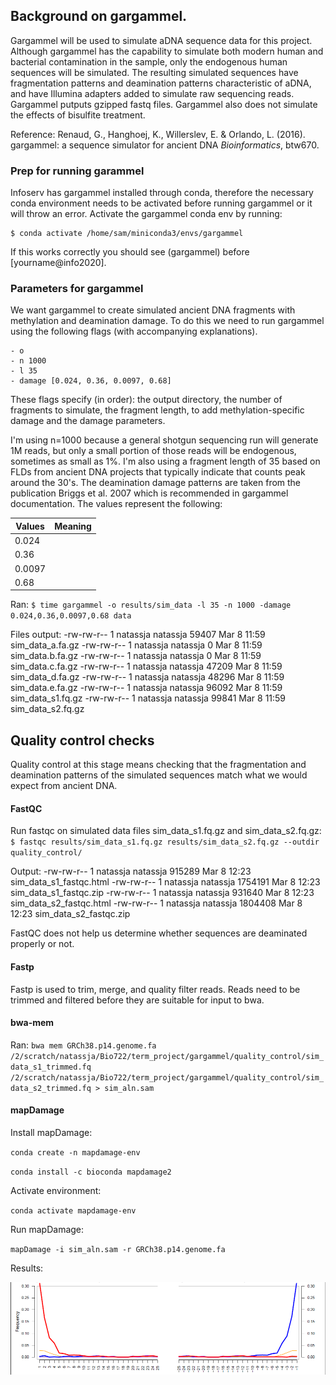 ## Background on gargammel.
Gargammel will be used to simulate aDNA sequence data for this project. Although gargammel has the capability to simulate both modern human and bacterial contamination in the sample, only the endogenous human sequences will be simulated. The resulting simulated sequences have fragmentation patterns and deamination patterns characteristic of aDNA, and have Illumina adapters added to simulate raw sequencing reads. Gargammel putputs gzipped fastq files. Gargammel also does not simulate the effects of bisulfite treatment.

Reference: Renaud, G., Hanghoej, K., Willerslev, E. & Orlando, L. (2016). gargammel: a sequence simulator for ancient DNA _Bioinformatics_, btw670. 

### Prep for running garammel
Infoserv has gargammel installed through conda, therefore the necessary conda environment needs to be activated before running gargammel or it will throw an error. Activate the gargammel conda env by running: 

	$ conda activate /home/sam/miniconda3/envs/gargammel

If this works correctly you should see (gargammel) before [yourname@info2020]. 

### Parameters for gargammel
We want gargammel to create simulated ancient DNA fragments with methylation and deamination damage. To do this we need to run gargammel using the following flags (with accompanying explanations).

	- o
	- n 1000
	- l 35
	- damage [0.024, 0.36, 0.0097, 0.68]

These flags specify (in order): the output directory, the number of fragments to simulate, the fragment length, to add methylation-specific damage and the damage parameters. 

I'm using n=1000 because a general shotgun sequencing run will generate 1M reads, but only a small portion of those reads will be endogenous, sometimes as small as 1%. I'm also using a fragment length of 35 based on FLDs from ancient DNA projects that typically indicate that counts peak around the 30's. The deamination damage patterns are taken from the publication Briggs et al. 2007 which is recommended in gargammel documentation. The values represent the following: 

| Values | Meaning |
| ------ | ------- |
| 0.024  |         |
| 0.36   |         |
| 0.0097 |         |
| 0.68   |         |


Ran: 
`$ time gargammel -o results/sim_data -l 35 -n 1000 -damage 0.024,0.36,0.0097,0.68 data`

Files output: 
-rw-rw-r-- 1 natassja natassja  59407 Mar  8 11:59 sim_data_a.fa.gz
-rw-rw-r-- 1 natassja natassja      0 Mar  8 11:59 sim_data.b.fa.gz
-rw-rw-r-- 1 natassja natassja      0 Mar  8 11:59 sim_data.c.fa.gz
-rw-rw-r-- 1 natassja natassja  47209 Mar  8 11:59 sim_data_d.fa.gz
-rw-rw-r-- 1 natassja natassja  48296 Mar  8 11:59 sim_data.e.fa.gz
-rw-rw-r-- 1 natassja natassja  96092 Mar  8 11:59 sim_data_s1.fq.gz
-rw-rw-r-- 1 natassja natassja  99841 Mar  8 11:59 sim_data_s2.fq.gz
## Quality control checks
Quality control at this stage means checking that the fragmentation and deamination patterns of the simulated sequences match what we would expect from ancient DNA. 

#### FastQC
Run fastqc on simulated data files sim_data_s1.fq.gz and sim_data_s2.fq.gz:
`$ fastqc results/sim_data_s1.fq.gz results/sim_data_s2.fq.gz --outdir quality_control/`

Output: 
-rw-rw-r-- 1 natassja natassja  915289 Mar  8 12:23 sim_data_s1_fastqc.html
-rw-rw-r-- 1 natassja natassja 1754191 Mar  8 12:23 sim_data_s1_fastqc.zip
-rw-rw-r-- 1 natassja natassja  931640 Mar  8 12:23 sim_data_s2_fastqc.html
-rw-rw-r-- 1 natassja natassja 1804408 Mar  8 12:23 sim_data_s2_fastqc.zip

FastQC does not help us determine whether sequences are deaminated properly or not. 

#### Fastp
Fastp is used to trim, merge, and quality filter reads. Reads need to be trimmed and filtered before they are suitable for input to bwa. 

#### bwa-mem

Ran: 
` bwa mem GRCh38.p14.genome.fa /2/scratch/natassja/Bio722/term_project/gargammel/quality_control/sim_data_s1_trimmed.fq /2/scratch/natassja/Bio722/term_project/gargammel/quality_control/sim_data_s2_trimmed.fq > sim_aln.sam
`

#### mapDamage

Install mapDamage: 

`conda create -n mapdamage-env`

`conda install -c bioconda mapdamage2`

Activate environment: 

`conda activate mapdamage-env`

Run mapDamage: 

`mapDamage -i sim_aln.sam -r GRCh38.p14.genome.fa`

Results: 

![](./Pasted%20image%2020240401114039.png)




